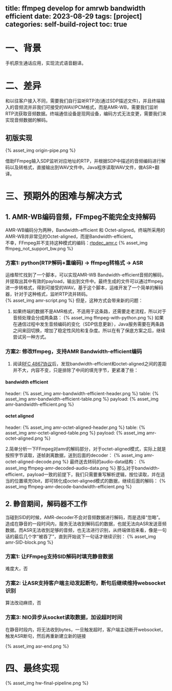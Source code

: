 title: ffmpeg develop for amrwb bandwidth efficient
date: 2023-08-29
tags: [project]
categories: self-build-roject
toc: true
---

# 一、背景  

手机原生通话应用，实现流式语音翻译。

# 二、差异   

和以往客户接入不同，需要我们自行监听RTP流(通过SDP描述文件)，并且终端输入的音频流并非我们可接受的WAV/PCM格式，而是AMR-WB，需要我们监听RTP流获取音频数据。终端通信设备是现网设备，编码方式无法变更，需要我们来实现音频数据的解码。

## 初版实现

{% asset_img origin-pipe.png %}

借助FFmpeg输入SDP监听对应地址的RTP，并根据SDP中描述的音频编码进行解码以及转格式，直接输出到WAV文件中。Java程序读取WAV文件，做ASR+翻译。

# 三、预期外的困难与解决方式

## 1. AMR-WB编码音频，FFmpeg不能完全支持解码

AMR-WB编码分为两种，Bandwidth-efficient 和 Octet-aligned。终端所采用的AMR-WB并非常见的Octet-aligned，而是Bandwidth-efficient。    
不幸，FFmpeg并不支持这种模式的编码：[rtpdec_amr.c](https://github.com/FFmpeg/FFmpeg/blob/master/libavformat/rtpdec_amr.c#L175)
{% asset_img ffmpeg_not_support_bw.png %}

### 方案1: python(RTP解码+重编码) -> ffmpeg转格式 -> ASR
运维帮忙找到了一个脚本，可以实现AMR-WB Bandwidth-efficient音频的解码，并提取出其中有效的payload，输出到文件中。最终生成的文件可以通过ffmpeg进一步转格式，得到可接受的WAV。基于这个脚本，运维开发了一个简单的解码器，针对于这种格式，监听RTP流并转码。    
{% asset_img amr-script.png %}
但是，这种方式会带来新的问题：    
1. 如果终端的数据不是AMR格式，不适用于这条路，还需要走老流程，所以对于音频处理会分成两条路：
{% asset_img ffmpeg-with-python.png %}
如果在通信过程中发生音频编码的变化（SDP信息更新），Java服务需要在两条路之间来回切换，增加了稳定性风险和复杂度。所以在有了保底方案之后，继续尝试另一种方式。

### 方案2: 修改ffmpeg，支持AMR Bandwidth-efficient编码
1. 阅读[RFC 4867协议](https://datatracker.ietf.org/doc/html/rfc4867#page-17)后，发现bandwidth-efficient和octet-aligned之间的差距并不大，内容不变，只是排除了中间的填充字节，更紧凑了些：
#### bandwidth efficient
header:
{% asset_img amr-bandwidth-efficient-header.png %}
table:
{% asset_img amr-bandwidth-efficient-table.png %}
payload:
{% asset_img amr-bandwidth-efficient.png %}
#### octet aligned
header:
{% asset_img amr-octet-aligned-header.png %}
table:
{% asset_img amr-octet-aligned-table.png %}
payload:
{% asset_img amr-octet-aligned.png %}

2.简单分析一下FFmpeg对amr的解码部分，对于octet-aligned模式，实际上就是按照字节读取，逐帧剥离数据，送到后面的decoder：
{% asset_img amr-octet-aligned-decode.png %}
最终送去转码的audio-data结构：
{% asset_img ffmpeg-amr-decoded-audio-data.png %}
那么对于bandwidth-efficient，payload一致的前提下，我们只需要重写解析逻辑，按位读取，并在适当的位置填充0bit，即可转化成octet-aligned模式的数据，继续后面的解码：
{% asset_img ffmpeg-amr-decode-bandwidth-efficient.png %}

## 2. 静音期间，解码器不工作   

当碰到SID的时候，AMR-decoder不会对音频数据进行解码，而是选择“忽略”。造成在静音的一段时间内，服务无法收到解码后的数据，也就无法向ASR发送音频数据。而ASR无法收到足够的音频，也无法进行识别，从终端体验来看，像是一句话的最后几个字“被吞了”，直到开始说下一句话才继续识别：
{% asset_img amr-SID-block.png %}

### 方案1: 让FFmpeg支持SID解码时填充静音数据   

难度大，否    

### 方案2: 让ASR支持客户端主动发起断句，断句后继续维持websocket识别   

算法改动麻烦，否
   
### 方案3: NIO异步从socket读取数据，加设超时时间  

在静音时段内，将无法收到bytes，一旦触发超时，客户端主动断开websocket，触发ASR断句，然后再重新建立新的链接   

{% asset_img asr-end.png %}

# 四、最终实现

{% asset_img hw-final-pipeline.png %}

